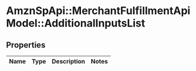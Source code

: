 # AmznSpApi::MerchantFulfillmentApiModel::AdditionalInputsList

## Properties
Name | Type | Description | Notes
------------ | ------------- | ------------- | -------------


